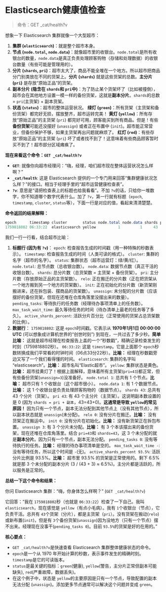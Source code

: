 # Elasticsearch健康值检查

> 命令：GET _cat/health?v

想象一下 Elasticsearch 集群就像一个大型超市：

1. **集群 (`elasticsearch`)**：就是整个超市本身。
2. **节点 (`node.total`, `node.data`)**：就像超市里的收银台。`node.total`是所有收银台的数量，`node.data`是真正负责处理顾客购物（存储和处理数据）的收银台数量（有些可能是管理用的）。
3. **分片 (`shards`, `pri`)**：超市太大了，商品不能全堆在一个地方。所以超市把商品分门别类放在不同的货架上。**分片 (`shards`)** 就是这些货架的总数。**主分片 (`pri`)** 是存放“原始正品”的货架。
4. **副本分片 (隐含在 `shards`和 `pri`中)**：为了防止某个货架坏了（比如被撞倒），超市会在其他地方设置一模一样的备份货架，这就是**副本分片**。`shards`的总数 = `pri`(主货架) + 副本货架。
5. **状态 (`status`)**：超市的整体运营状况。 **绿灯 (`green`)**：所有货架（主货架和备份货架）都完好无损，摆放整齐，超市运转完美！ **黄灯 (`yellow`)**：所有存放“原始正品”的主货架 (`pri`) 都完好可用，顾客能买到所有商品。但是！有些**备份货架**可能还没摆好 (`unassign`) 或者正在布置中 (`init`)。超市能正常营业，但备份保护不够，如果主货架再出问题就麻烦了。 **红灯 (`red`)**：有些存放“原始正品”的主货架 (`pri`) 坏了或者找不到了！这意味着有些商品顾客暂时买不到了！超市部分区域瘫痪了。

**现在来看这个命令：`GET _cat/health?v`**

- **`GET`**: 就像你向超市经理问：“嗨，经理，咱们超市现在整体运营状况怎么样啊？”
- **`_cat/health`**: 这是 Elasticsearch 提供的一个专门用来回答“集群健康状况怎么样？”的接口。相当于经理手里的“超市运营健康检查表”。
- **`?v`**: 意思是“请把检查表上的标题也给我看看”。不加 `?v`的话，只给你一堆数字，你不知道哪个数字代表什么。加了 `?v`，第一行就有标题（`epoch`, `timestamp`, `cluster`, `status`等），下面一行是对应的值，看起来清清楚楚。

**命令返回的结果解释：**

```java
epoch      timestamp cluster       status node.total node.data shards pri relo init unassign pending_tasks max_task_wait_time active_shards_percent
1759818802 06:33:22  elasticsearch yellow          1         1     43  43    0    0        3             0                  -                 93.5%
```

我们一行一行看，结合超市比喻：

1. **标题行 (因为有 `?v`)**： `epoch`: 检查报告生成的时间戳（用一种特殊的秒数表示）。 `timestamp`: 检查报告生成的时间（人类可读的格式）。 `cluster`: 集群的名字（超市的名字）。 `status`: 集群状态（超市运营灯：绿/黄/红）。 `node.total`: 总节点数（总收银台数）。 `node.data`: 数据节点数（真正干活的收银台数）。 `shards`: 总分片数（总货架数 = 主货架 + 备份货架）。 `pri`: 主分片数（存放原始正品的主货架数）。 `relo`: 正在搬迁的分片数（正在把货架从一个地方搬到另一个地方的货架数）。 `init`: 正在初始化的分片数（新货架刚搬进来，还在拆包装、摆商品的货架数）。 `unassign`: 未分配的分片数（应该摆好的备份货架，但现在还堆在仓库角落里没摆出来的数量）。 `pending_tasks`: 等待执行的任务数（经理待办事项清单上的任务数）。 `max_task_wait_time`: 最久等待任务的时间（待办清单上最老的任务等了多久）。 `active_shards_percent`: 活跃分片百分比（正常使用的货架占总货架数的比例）。
2. **数据行**： `1759818802`: 这是 `epoch`时间戳。它表示从 **1970年1月1日 00:00:00 UTC** (可以想象成计算机世界的“创世时刻”) 到现在，一共过去了多少秒。**简单比喻：** 这就是超市经理在检查报告上盖的一个“秒数戳”，精确记录检查发生的时刻（1759818802秒）。 `06:33:22`: 这是 `timestamp`。它是上面那个 `epoch`秒数转换成我们平常看的时钟时间（06点33分22秒）。**比喻：** 经理在秒数戳旁边又写了一个我们看得懂的时间。 `elasticsearch`: 集群的名字叫 “elasticsearch”。**比喻：** 超市名叫“Elastic超市”。 `yellow`: 集群状态是黄色。**比喻：** 超市挂黄灯了！根据上面解释，意味着所有主货架(`pri=43`)都正常，但有些备份货架(`unassign=3`)没准备好。 `node.total 1`: 总共有 1 个节点。**比喻：** 超市只有 1 个收银台（这个超市很小）。 `node.data 1`: 有 1 个数据节点。**比喻：** 这 1 个收银台是负责处理顾客购物的（数据节点）。 `shards 43`: 总共有 43 个分片（货架）。 `pri 43`: 有 43 个主分片（主货架）。这说明副本数设置的是 0 (因为 `shards = pri + 副本`，43=43+0)。**这通常是导致 `yellow`的常见原因！** 因为只有一个节点，副本无法分配到其他节点上（没有其他节点），所以副本状态就是 `unassign`(未分配)。 `relo 0`: 没有分片在搬迁。**比喻：** 没有货架正在搬运中。 `init 0`: 没有分片在初始化。**比喻：** 没有新货架正在拆包布置。 `unassign 3`: 有 3 个分片未分配。**比喻：** 有 3 个本该摆出来的备份货架，现在还堆在仓库角落里。结合 `pri=43`和 `shards=43`，这 3 个未分配的就是**副本分片**。因为只有一个节点，副本无法分配。 `pending_tasks 0`: 没有等待执行的任务。**比喻：** 经理的待办事项清单是空的。 `max_task_wait_time -`: 没有等待任务，所以这个时间是 `-`(无)。 `active_shards_percent 93.5%`: 活跃分片比例是 93.5%。**比喻：** 超市里 93.5% 的货架是正常使用的。剩下 6.5% 就是那 3 个未分配的副本分片 (3 / (43 + 3) ≈ 6.5%)。主分片都是活跃的，所以服务是正常的。

**总结一下这个命令和结果：**

你问 Elasticsearch 集群：“嗨，你身体怎么样啊？” (`GET _cat/health?v`)

它回答：“我在 `1759818802`秒（也就是 `06:33:22`）检查了一下自己。我叫 `elasticsearch`，现在感觉是 `yellow`（有点小毛病）。我有 `1`个收银台（节点），它负责干活。总共有 `43`个货架（分片），都是主货架（`pri`）。没有货架在搬动(`relo`)或新布置(`init`)，但是有 `3`个备份货架(`unassign`)因为没地方（只有一个节点）摆不出来。经理现在没事干(`pending_tasks 0`)。目前 `93.5%`的货架是好的在用的。”

**核心要点：**

- `GET _cat/health?v`是快速查看 Elasticsearch 集群整体健康状态的命令。
- `epoch`是一个从 1970 年开始计算的秒数，表示事件发生的精确时刻。`timestamp`是它的可读版本。
- `status`是最关键的指标：`green`(健康), `yellow`(警告，主分片正常但副本可能缺失), `red`(严重故障，数据丢失)。
- 在这个例子中，状态是 `yellow`的主要原因是只有一个节点，导致配置的副本无法分配 (`unassign`)。添加更多节点通常可以解决这个问题并变成 `green`。
